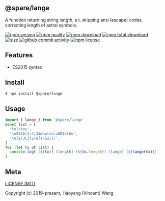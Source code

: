 ## @spare/lange
A function returning string length,
s.t. 
    skipping ansi (escape) codes,
    correcting length of astral symbols.

[![npm version][npm-image]][npm-url]
[![npm quality][quality-image]][quality-url]
[![npm download][download-image]][npm-url]
[![npm total-download][total-download-image]][npm-url]
[![size][size]][size-url]
[![github commit activity][commit-image]][github-url]
[![npm license][license-image]][npm-url]

## Features

- ES2015 syntax

## Install
```console
$ npm install @spare/lange
```

## Usage
```js
import { lange } from '@spare/lange'
const list = [
  'tolstoy',
  '\u001b[3;4;31mhatsu\u001b[0m',
  '\u{1F3C3}2\u{1F525}7',
]
for (let tx of list) {
  console.log(`[${tx}] [length] (${tx.length}) [lange] (${lange(tx)})`)
}
```

## Meta
[LICENSE (MIT)](/LICENSE)

Copyright (c) 2019-present, Haoyang (Vincent) Wang

[//]: <> (Shields)
[npm-image]: https://img.shields.io/npm/v/@spare/lange.svg?style=flat-square
[quality-image]: http://npm.packagequality.com/shield/@spare/lange.svg?style=flat-square
[download-image]: https://img.shields.io/npm/dm/@spare/lange.svg?style=flat-square
[total-download-image]:https://img.shields.io/npm/dt/@spare/lange.svg?style=flat-square
[license-image]: https://img.shields.io/npm/l/@spare/lange.svg?style=flat-square
[commit-image]: https://img.shields.io/github/commit-activity/y/hoyeungw/spare/lange?style=flat-square
[size]: https://flat.badgen.net/packagephobia/install/@spare/lange

[//]: <> (Link)
[npm-url]: https://npmjs.org/package/@spare/lange
[quality-url]: http://packagequality.com/#?package=@spare/lange
[github-url]: https://github.com/hoyeungw/@spare/lange
[size-url]: https://packagephobia.now.sh/result?p=@spare/lange
